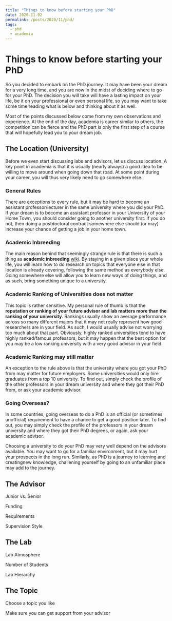 ```yaml
---
title: "Things to know before starting your PhD"
date: 2020-11-02
permalink: /posts/2020/11/phd/
tags:
  - phd
  - academia
---
```


# Things to know before starting your PhD

So you decided to embark on the PhD journey. It may have been your dream for a very long time, and you are now in the midst of deciding where to go for your PhD. The decision you will take will have a lasting impact on your life, be it on your professional or even personal life, so you may want to take some time reading what is below and thinking about it as well. 

Most of the points discussed below come from my own observations and experience. At the end of the day, academia is career similar to others, the competition can be fierce and the PhD part is only the first step of a course that will hopefully lead you to your dream job.

## The Location (University)

Before we even start discussing labs and advisors, let us discuss location. A key point in academia is that it is usually (nearly always) a good idea to be willing to move around when going down that road. At some point during your career, you will thus very likely need to go somewhere else.

### General Rules
There are exceptions to every rule, but it may be hard to become an assistant professor/lecturer in the same university where you did your PhD. If your dream is to become an assistant professor in your University of your Home Town, you should consider going to another university first. If you do not, then doing a postdoctoral contract somewhere else should (or may) increase your chance of getting a job in your home town. 

### Academic Inbreeding
The main reason behind that seemingly strange rule is that there is such a thing as **academic inbreeding** [wiki](https://en.wikipedia.org/wiki/Intellectual_inbreeding). By staying in a given place your whole life, you will learn how to do research on topics that everyone else in that location is already covering, following the same method as everybody else. Going somewhere else will allow you to learn new ways of doing things, and as such, bring something unique to a university. 

### Academic Ranking of Universities does not matter
This topic is rather sensitive. My personal rule of thumb is that the **reputation or ranking of your future advisor and lab matters more than the ranking of your university**. Rankings usually show an average performance across so many different majors that it may not really represent how good researchers are in your field. As such, I would usually advise not worrying too much about that part. Obviously, highly ranked universities tend to have highly ranked/famous professors, but it may happen that the best option for you may be a low ranking university with a very good advisor in your field.

### Academic Ranking may still matter
An exception to the rule above is that the university where you got your PhD from may matter for future employers. Some universities would only hire graduates from a top 10 university. To find out, simply check the profile of the other professors in your dream university and where they got their PhD from, or ask your academic advisor.

### Going Overseas?
In some countries, going overseas to do a PhD is an official (or sometimes unofficial) requirement to have a chance to get a good position later. To find out, you may simply check the profile of the professors in your dream university and where they got their PhD degrees, or again, ask your academic advisor.

Choosing a university to do your PhD may very well depend on the advisors available. You may want to go for a familiar environment, but it may hurt your prospects in the long run. Similarly, as PhD is a journey to learning and creatingnew knowledge, challening yourself by going to an unfamiliar place may add to the journey.

## The Advisor

Junior vs. Senior

Funding

Requirements

Supervision Style

## The Lab

Lab Atmosphere

Number of Students

Lab Hierarchy

## The Topic

Choose a topic you like

Make sure you can get support from your advisor

